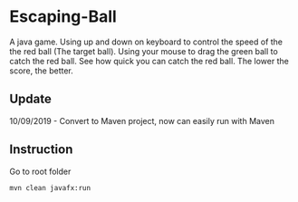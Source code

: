 # Escaping-Ball
A java game.
Using up and down on keyboard to control the speed of the the red ball (The target ball).
Using your mouse to drag the green ball to catch the red ball.
See how quick you can catch the red ball.
The lower the score, the better.

## Update
10/09/2019 - Convert to Maven project, now can easily run with Maven


## Instruction
Go to root folder
```
mvn clean javafx:run
```
